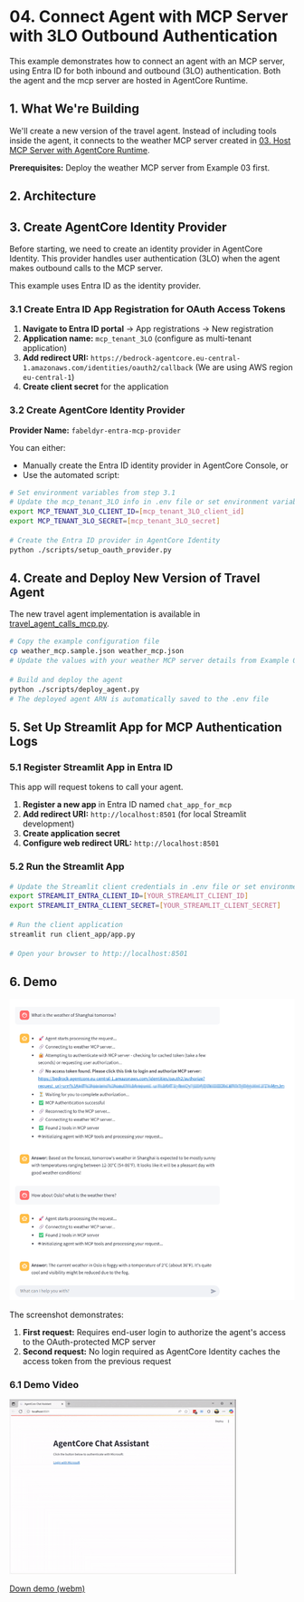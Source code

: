 # 04. Connect Agent with MCP Server with 3LO Outbound Authentication

This example demonstrates how to connect an agent with an MCP server, using Entra ID for both inbound and outbound (3LO) authentication. Both the agent and the mcp server are hosted in AgentCore Runtime.

## 1. What We're Building

We'll create a new version of the travel agent. Instead of including tools inside the agent, it connects to the weather MCP server created in [03. Host MCP Server with AgentCore Runtime](../03_host_mcp_server/). 

**Prerequisites:** Deploy the weather MCP server from Example 03 first. 

## 2. Architecture

## 3. Create AgentCore Identity Provider

Before starting, we need to create an identity provider in AgentCore Identity. This provider handles user authentication (3LO) when the agent makes outbound calls to the MCP server.

This example uses Entra ID as the identity provider.  

### 3.1 Create Entra ID App Registration for OAuth Access Tokens

1. **Navigate to Entra ID portal** → App registrations → New registration
2. **Application name:** `mcp_tenant_3LO` (configure as multi-tenant application)
3. **Add redirect URI:** `https://bedrock-agentcore.eu-central-1.amazonaws.com/identities/oauth2/callback` (We are using AWS region `eu-central-1`)
4. **Create client secret** for the application

### 3.2 Create AgentCore Identity Provider

**Provider Name:** `fabeldyr-entra-mcp-provider`

You can either:
- Manually create the Entra ID identity provider in AgentCore Console, or
- Use the automated script:

```bash
# Set environment variables from step 3.1
# Update the mcp_tenant_3LO info in .env file or set environment variables manually as following
export MCP_TENANT_3LO_CLIENT_ID=[mcp_tenant_3LO_client_id]
export MCP_TENANT_3LO_SECRET=[mcp_tenant_3LO_secret]

# Create the Entra ID provider in AgentCore Identity
python ./scripts/setup_oauth_provider.py
```

## 4. Create and Deploy New Version of Travel Agent

The new travel agent implementation is available in [travel_agent_calls_mcp.py](./travel_agent_calls_mcp.py).

```bash
# Copy the example configuration file
cp weather_mcp.sample.json weather_mcp.json
# Update the values with your weather MCP server details from Example 03

# Build and deploy the agent
python ./scripts/deploy_agent.py
# The deployed agent ARN is automatically saved to the .env file
```

## 5. Set Up Streamlit App for MCP Authentication Logs

### 5.1 Register Streamlit App in Entra ID

This app will request tokens to call your agent.

1. **Register a new app** in Entra ID named `chat_app_for_mcp`
2. **Add redirect URI:** `http://localhost:8501` (for local Streamlit development)
3. **Create application secret**
4. **Configure web redirect URL:** `http://localhost:8501`

### 5.2 Run the Streamlit App

```bash
# Update the Streamlit client credentials in .env file or set environment variables manually as following
export STREAMLIT_ENTRA_CLIENT_ID=[YOUR_STREAMLIT_CLIENT_ID]
export STREAMLIT_ENTRA_CLIENT_SECRET=[YOUR_STREAMLIT_CLIENT_SECRET]

# Run the client application
streamlit run client_app/app.py

# Open your browser to http://localhost:8501
```

## 6. Demo

![Screenshot](./doc/chat_screenshot.png)

The screenshot demonstrates:
1. **First request:** Requires end-user login to authorize the agent's access to the OAuth-protected MCP server
2. **Second request:** No login required as AgentCore Identity caches the access token from the previous request

### 6.1 Demo Video

![Demo Video](./doc/demo.gif)

[Down demo (webm)](./doc/demo.webm)
